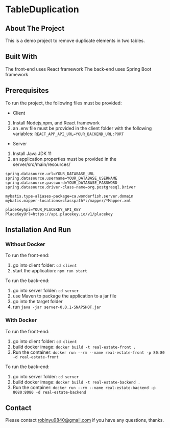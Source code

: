 # TableDuplication
## About The Project
This is a demo project to remove duplicate elements in two tables.

## Built With
The front-end uses React framework
The back-end uses Spring Boot framework

## Prerequisites
To run the project, the following files must be provided:
- Client
1. Install Nodejs,npm, and React framework
2. an .env file must be provided in the client folder with the following variables:
`REACT_APP_API_URL=YOUR_BACKEND_URL:PORT`

- Server
1. Install Java JDK 11
2. an application.properties must be provided in the server/src/main/resources/ 
```
spring.datasource.url=YOUR_DATABASE_URL
spring.datasource.username=YOUR_DATABASE_USERNAME
spring.datasource.password=YOUR_DATABASE_PASSWORD
spring.datasource.driver-class-name=org.postgresql.Driver

mybatis.type-aliases-package=ca.wonderfish.server.domain
mybatis.mapper-locations=classpath*:/mapper/*Mapper.xml

placeKeyApi=YOUR_PLACEKEY_API_KEY
PlaceKeyUrl=https://api.placekey.io/v1/placekey

```

## Installation And Run
### Without Docker
To run the front-end:
1. go into client folder: `cd client`
2. start the application: `npm run start`

To run the back-end:
1. go into server folder: `cd server`
2. use Maven to package the application to a jar file
3. go into the target folder
4. run `java -jar server-0.0.1-SNAPSHOT.jar`

### With Docker
To run the front-end:
1. go into client folder: `cd client`
2. build docker image: `docker build -t real-estate-front .`
3. Run the container: `docker run --rm --name real-estate-front -p 80:80 -d real-estate-front`

To run the back-end:
1. go into server folder: `cd server`
2. build docker image: `docker build -t real-estate-backend .`
3. Run the container: `docker run --rm --name real-estate-backend -p 8080:8080 -d real-estate-backend`

## Contact
Please contact robinyu9840@gmail.com if you have any questions, thanks.